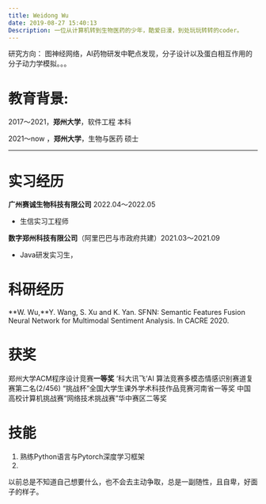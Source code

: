 ```yaml
---
title: Weidong Wu
date: 2019-08-27 15:40:13
Description: 一位从计算机转到生物医药的少年，酷爱日漫，到处玩玩转转的coder。
---
```


研究方向：
图神经网络，AI药物研发中靶点发现，分子设计以及蛋白相互作用的分子动力学模拟。。。

# 教育背景:

2017～2021，**郑州大学**，软件工程 本科                                 

2021～now ，**郑州大学**，生物与医药 硕士

---

# 实习经历

**广州赛诚生物科技有限公司**  2022.04～2022.05

- 生信实习工程师

**数字郑州科技有限公司**（阿里巴巴与市政府共建）2021.03～2021.09

- Java研发实习生，

# 科研经历

**W. Wu,**Y. Wang, S. Xu and K. Yan. SFNN: Semantic Features Fusion Neural Network for Multimodal Sentiment Analysis.  In CACRE 2020.

# 获奖

郑州大学ACM程序设计竞赛**一等奖**
‘科大讯飞’AI 算法竞赛多模态情感识别赛道复赛第二名(2/456)
“挑战杯”全国大学生课外学术科技作品竞赛河南省一等奖
中国高校计算机挑战赛“网络技术挑战赛”华中赛区二等奖

# 技能

1. 熟练Python语言与Pytorch深度学习框架
2. 

以前总是不知道自己想要什么，也不会去主动争取，总是一副随性，且自卑，好面子的样子。


